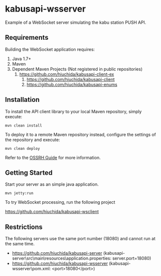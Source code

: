 # kabusapi-wsserver
Example of a WebSocket server simulating the kabu station PUSH API.

## Requirements

Building the WebSocket application requires:
1. Java 1.7+
2. Maven
3. Dependent Maven Projects (Not registered in public repositories)
    1. https://github.com/hiuchida/kabusapi-client-ex
        1. https://github.com/hiuchida/kabusapi-client
        2. https://github.com/hiuchida/kabusapi-enums

## Installation

To install the API client library to your local Maven repository, simply execute:

```shell
mvn clean install
```

To deploy it to a remote Maven repository instead, configure the settings of the repository and execute:

```shell
mvn clean deploy
```

Refer to the [OSSRH Guide](http://central.sonatype.org/pages/ossrh-guide.html) for more information.

## Getting Started

Start your server as an simple java application.

```shell
mvn jetty:run
```

To try WebSocket processing, run the following project

https://github.com/hiuchida/kabusapi-wsclient

## Restrictions

The following servers use the same port number (18080) and cannot run at the same time.

- https://github.com/hiuchida/kabusapi-server
  (kabusapi-server\src\main\resources\application.properties: server.port=18080)
- https://github.com/hiuchida/kabusapi-wsserver
  (kabusapi-wsserver\pom.xml: &lt;port>18080&lt;/port>)
